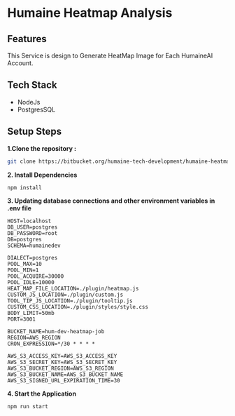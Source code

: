 # Humaine Heatmap Analysis

## Features
This Service is design to Generate HeatMap Image for Each HumaineAI Account.


## Tech Stack
- NodeJs 
- PostgresSQL

## Setup Steps

**1.Clone the repository :**

```sh
git clone https://bitbucket.org/humaine-tech-development/humaine-heatmap-analysis.git
```

**2. Install Dependencies**
```bash
npm install
```
**3. Updating database connections and other environment variables in .env file**
```dosini
HOST=localhost
DB_USER=postgres
DB_PASSWORD=root
DB=postgres
SCHEMA=humainedev

DIALECT=postgres
POOL_MAX=10
POOL_MIN=1
POOL_ACQUIRE=30000
POOL_IDLE=10000
HEAT_MAP_FILE_LOCATION=./plugin/heatmap.js
CUSTOM_JS_LOCATION=./plugin/custom.js
TOOL_TIP_JS_LOCATION=./plugin/tooltip.js
CUSTOM_CSS_LOCATION=./plugin/styles/style.css
BODY_LIMIT=50mb
PORT=3001

BUCKET_NAME=hum-dev-heatmap-job
REGION=AWS_REGION
CRON_EXPRESSION=*/30 * * * *

AWS_S3_ACCESS_KEY=AWS_S3_ACCESS_KEY
AWS_S3_SECRET_KEY=AWS_S3_SECRET_KEY
AWS_S3_BUCKET_REGION=AWS_S3_REGION
AWS_S3_BUCKET_NAME=AWS_S3_BUCKET_NAME
AWS_S3_SIGNED_URL_EXPIRATION_TIME=30
```

**4. Start the Application**
```bash
npm run start
```
